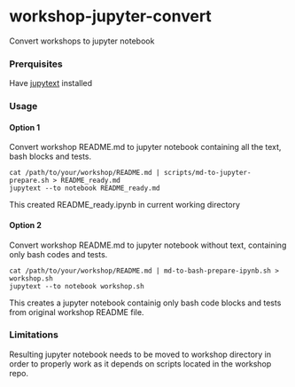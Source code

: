 # workshop-jupyter-convert
Convert workshops to jupyter notebook

### Prerquisites
Have [jupytext](https://jupytext.readthedocs.io/en/latest/install.html) installed

### Usage
#### Option 1
Convert workshop README.md to jupyter notebook containing all the text, bash blocks and tests.
```
cat /path/to/your/workshop/README.md | scripts/md-to-jupyter-prepare.sh > README_ready.md
jupytext --to notebook README_ready.md
```
This created README_ready.ipynb in current working directory
#### Option 2
Convert workshop README.md to jupyter notebook without text, containing only bash codes and tests.
```
cat /path/to/your/workshop/README.md | md-to-bash-prepare-ipynb.sh > workshop.sh
jupytext --to notebook workshop.sh
```
This creates a jupyter notebook containig only bash code blocks and tests from original workshop README file.

### Limitations
Resulting jupyter notebook needs to be moved to workshop directory in order to properly work as it depends on scripts located in the workshop repo.

